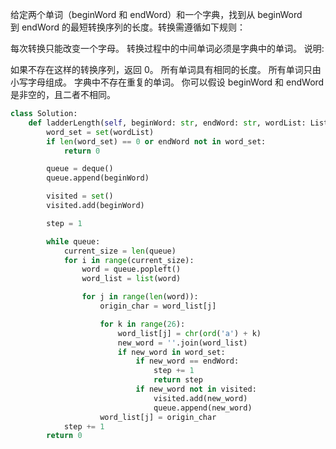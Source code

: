 给定两个单词（beginWord 和 endWord）和一个字典，找到从 beginWord 到 endWord 的最短转换序列的长度。转换需遵循如下规则：

每次转换只能改变一个字母。
转换过程中的中间单词必须是字典中的单词。
说明:

如果不存在这样的转换序列，返回 0。
所有单词具有相同的长度。
所有单词只由小写字母组成。
字典中不存在重复的单词。
你可以假设 beginWord 和 endWord 是非空的，且二者不相同。


```python
class Solution:
    def ladderLength(self, beginWord: str, endWord: str, wordList: List[str]) -> int:
        word_set = set(wordList)
        if len(word_set) == 0 or endWord not in word_set:
            return 0

        queue = deque()
        queue.append(beginWord)

        visited = set()
        visited.add(beginWord)

        step = 1

        while queue:
            current_size = len(queue)
            for i in range(current_size):
                word = queue.popleft()
                word_list = list(word)

                for j in range(len(word)):
                    origin_char = word_list[j]

                    for k in range(26):
                        word_list[j] = chr(ord('a') + k)
                        new_word = ''.join(word_list)
                        if new_word in word_set:
                            if new_word == endWord:
                                step += 1
                                return step
                            if new_word not in visited:
                                visited.add(new_word)
                                queue.append(new_word)
                    word_list[j] = origin_char
            step += 1
        return 0
```
